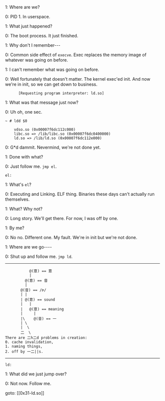 
1: Where are we?

0: PID 1. In userspace.

1: What just happened?

0: The boot process. It just finished.

1: Why don't I remember---

0: Common side effect of `execve`. Exec replaces the memory image of whatever was going on before.

1: I can't remember what was going on before.

0: Well fortunately that doesn't matter. The kernel exec'ed init. And now we're in init, so we can get down to business.

```
      [Requesting program interpreter: ld.so]
```

1: What was that message just now?

0: Uh oh, one sec.

```
~ # ldd $0

	vdso.so (0x00007f6dc112c000)
	libc.so => /lib/libc.so (0x00007f6dc0400000)
	ld.so => /lib/ld.so (0x00007f6dc112e000)
```

0: G\*d dammit. Nevermind, we're not done yet.

1: Done with what?

0: Just follow me. `jmp el`.

```
el:
```

1: What's `el`?

0: Executing and Linking. ELF thing. Binaries these days can't actually run themselves.

1: What? Why not?

0: Long story. We'll get there. For now, I was off by one.

1: By me?

0: No no. Different one. My fault. We're in init but we're not done.

1: Where are we go----

0: Shut up and follow me. `jmp ld`.

---

```
           @(意) == 意
           |
         @(意) == 音
         |
       @(音) == /ɚ/
       | |
       | @(意) == sound
       |   |
       |   @(意) == meaning
       |     |
       |\    @(音) == 一
       | \
       |  \
       二  \
There are 二h二d problems in creation:
0. cache invalidation,
1. naming things,
2. off by 一二||s.
```
---

```
ld:
```
1: What did we just jump over?

0: Not now. Follow me.

goto: [[0x31-ld.so]]